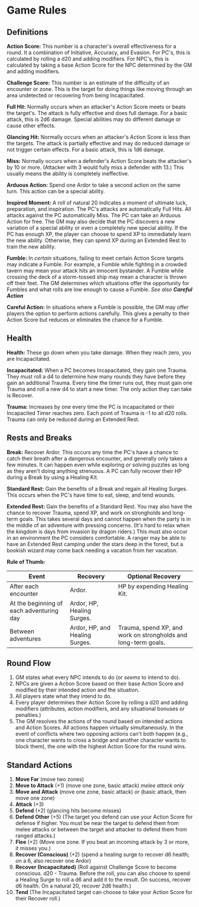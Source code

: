 # Game Rules

## Definitions
**Action Score:** This number is a character's overall effectiveness for a round. It a combination of Initiative, Accuracy, and Evasion. For PC's, this is calculated by rolling a d20 and adding modifiers. For NPC's, this is calculated by taking a base Action Score for the NPC determined by the GM and adding modifiers.

**Challenge Score:** This number is an estimate of the difficulty of an encounter or zone. This is the target for doing things like moving through an area undetected or recovering from being Incapacitated.

**Full Hit:** Normally occurs when an attacker's Action Score meets or beats the target's. The attack is fully effective and does full damage. For a basic attack, this is 2d6 damage. Special abilities may do different damage or cause other effects.

**Glancing Hit:** Normally occurs when an attacker's Action Score is less than the targets. The attack is partially effective and may do reduced damage or not trigger certain effects. For a basic attack, this is 1d6 damage.

**Miss:** Normally occurs when a defender's Action Score beats the attacker's by 10 or more. (Attacker with 3 would fully miss a defender with 13.) This usually means the ability is completely ineffective.

**Arduous Action:** Spend one Ardor to take a second action on the same turn. This action can be a special ability.

**Inspired Moment:** A roll of natural 20 indicates a moment of ultimate luck, preparation, and inspiration. The PC's attacks are automatically Full Hits. All attacks against the PC automatically Miss. The PC can take an Arduous Action for free. The GM may also decide that the PC discovers a new variation of a special ability or even a completely new special ability. If the PC has enough XP, the player can choose to spend XP to immediately learn the new ability. Otherwise, they can spend XP during an Extended Rest to train the new ability.

**Fumble:** In *certain* situations, failing to meet certain Action Score targets may indicate a Fumble. For example, a Fumble while fighting in a crowded tavern may mean your attack hits an innocent bystander. A Fumble while crossing the deck of a storm-tossed ship may mean a character is thrown off their feet. The GM determines which situations offer the opportunity for Fumbles and what rolls are low enough to cause a Fumble. *See also **Careful Action***

**Careful Action:** In situations where a Fumble is possible, the GM may offer players the option to perform actions carefully. This gives a penalty to their Action Score but reduces or eliminates the chance for a Fumble.

## Health

**Health:** These go down when you take damage. When they reach zero, you are Incapacitated.

**Incapacitated:** When a PC becomes Incapacitated, they gain one Trauma. They must roll a d4 to determine how many rounds they have before they gain an additional Trauma. Every time the timer runs out, they must gain one Trauma and roll a new d4 to start a new timer. The only action they can take is Recover.

**Trauma:** Increases by one every time the PC is incapacitated or their Incapacited Timer reaches zero. Each point of Trauma is -1 to all d20 rolls. Trauma can only be reduced during an Extended Rest.

## Rests and Breaks

**Break:** Recover Ardor. This occurs any time the PC's have a chance to catch their breath after a dangerous encounter, and generally only takes a few minutes. It can happen even while exploring or solving puzzles as long as they aren't doing anything strenuous. A PC can fully recover their HP during a Break by using a Healing Kit.

**Standard Rest:** Gain the benefits of a Break and regain all Healing Surges. This occurs when the PC's have time to eat, sleep, and tend wounds.

**Extended Rest:** Gain the benefits of a Standard Rest. You may also have the chance to recover Trauma, spend XP, and work on strongholds and long-term goals. This takes several days and cannot happen when the party is in the middle of an adventure with pressing concerns. (It's hard to relax when the kingdom is days from invasion by dragon riders.) This must also occur in an environment the PC considers comfortable. A ranger may be able to have an Extended Rest camping under the stars deep in the forest, but a bookish wizard may come back needing a vacation from her vacation.

**Rule of Thumb:**

| Event | Recovery | Optional Recovery |
|--|--|--|
| After each encounter | Ardor. | HP by expending Healing Kit. |
| At the beginning of each adventuring day | Ardor, HP, Healing Surges. | |
| Between adventures | Ardor, HP, and Healing Surges. | Trauma, spend XP, and work on strongholds and long-term goals. |

## Round Flow
1. GM states what every NPC intends to do (or *seems* to intend to do).
2. NPCs are given a Action Score based on their base Action Score and modified by their intended action and the situation.
3. All players state what they intend to do.
4. Every player determines their Action Score by rolling a d20 and adding modifiers (attributes, action modifiers, and any situational bonuses or penalties.)
5. The GM resolves the actions of the round based on intended actions and Action Scores. All actions happen virtually simultaneously. In the event of conflicts where two opposing actions can't both happen (e.g., one character wants to cross a bridge and another character wants to block them), the one with the highest Action Score for the round wins.

## Standard Actions
1. **Move Far** (move two zones)
2. **Move to Attack** (+1) (move one zone, basic attack) *melee attack only*
3. **Move and Attack** (move one zone, basic attack) *or* (basic attack, then move one zone)
4. **Attack** (+3)
5. **Defend** (+2) (glancing hits become misses)
6. **Defend Other** (+5) (The target you defend can use your Action Score for defense if higher. You must be near the target to defend them from melee attacks or between the target and attacker to defend them from ranged attacks.)
7. **Flee** (+2) (Move one zone. If you beat an incoming attack by 3 or more, it misses you.)
8. **Recover (Conscious)** (+2) (spend a healing surge to recover d6 health; on a 6, also recover one Ardor)
9. **Recover (Incapacitated)** (Roll against Challenge Score to become conscious. d20 - Trauma. Before the roll, you can also choose to spend a Healing Surge to roll a d6 and add it to the result. On success, recover d6 health. On a natural 20, recover 2d6 health.)
10. **Tend** (The Incapacitated target can choose to take your Action Score for their Recover roll.)